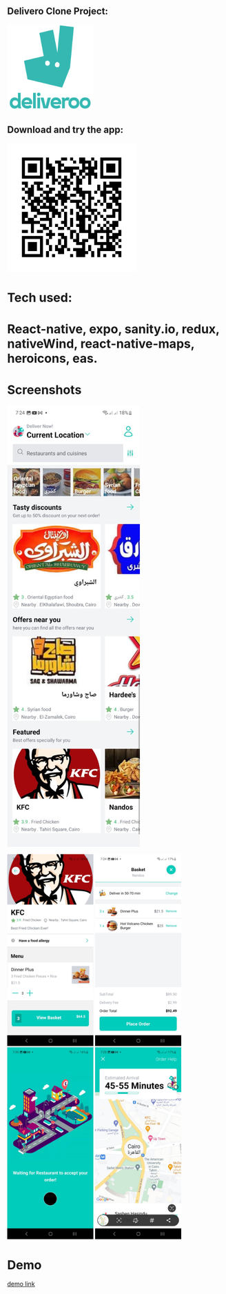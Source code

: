 ## Delivero Clone Project:

<img src="https://github.com/MahmoudKamal01/Deliveroo-clone/blob/main/images/deliveroo-logo.png?raw=true" alt="deliveroo" width="200" height="200" />

## Download and try the app:
  <img src="https://github.com/MahmoudKamal01/Deliveroo-clone/blob/main/images/frame%20(1).png?raw=true" />

# Tech used:  
# React-native, expo, sanity.io, redux, nativeWind, react-native-maps, heroicons, eas.

# Screenshots
  <img src="https://github.com/MahmoudKamal01/Deliveroo-clone/blob/main/images/1.jpeg?raw=true"  />
<p float="left">
  <img src="https://github.com/MahmoudKamal01/Deliveroo-clone/blob/main/images/2.jpeg?raw=true" width="200" />
  <img src="https://github.com/MahmoudKamal01/Deliveroo-clone/blob/main/images/3.jpeg?raw=true" width="200" />
  <img src="https://github.com/MahmoudKamal01/Deliveroo-clone/blob/main/images/4.jpeg?raw=true" width="200" />
  <img src="https://github.com/MahmoudKamal01/Deliveroo-clone/blob/main/images/5.jpeg?raw=true" width="200" />
</p>

# Demo
[demo link](https://github.com/MahmoudKamal01/Deliveroo-clone/raw/main/images/demo.mp4)
